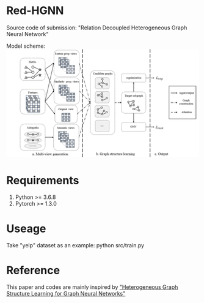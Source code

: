 <!-- # Sub-HGNN
Source code of Master's degree thesis: "Subgraph structure learning for Heterogeneous Graph Neural Networks"
-->


# Red-HGNN
Source code of submission: "Relation Decoupled Heterogeneous Graph Neural Network"
 
   
Model scheme:  
![image](model.png)


# Requirements
1. Python >= 3.6.8
2. Pytorch >= 1.3.0
# Useage
Take "yelp" dataset as an example: python src/train.py
# Reference
This paper and codes are mainly inspired by ["Heterogeneous Graph Structure Learning for Graph Neural Networks"](https://github.com/AndyJZhao/HGSL)
